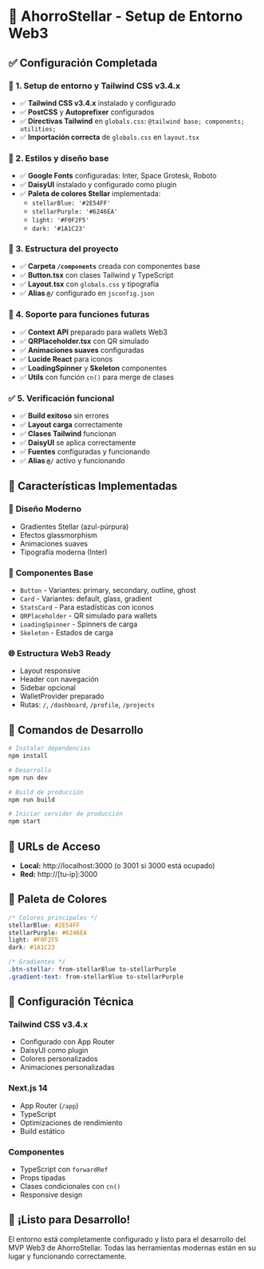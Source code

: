 # 🚀 AhorroStellar - Setup de Entorno Web3

## ✅ Configuración Completada

### 🧱 1. Setup de entorno y Tailwind CSS v3.4.x

- ✅ **Tailwind CSS v3.4.x** instalado y configurado
- ✅ **PostCSS** y **Autoprefixer** configurados
- ✅ **Directivas Tailwind** en `globals.css`: `@tailwind base; components; utilities;`
- ✅ **Importación correcta** de `globals.css` en `layout.tsx`

### 🎨 2. Estilos y diseño base

- ✅ **Google Fonts** configuradas: Inter, Space Grotesk, Roboto
- ✅ **DaisyUI** instalado y configurado como plugin
- ✅ **Paleta de colores Stellar** implementada:
  - `stellarBlue: '#2E54FF'`
  - `stellarPurple: '#6246EA'`
  - `light: '#F0F2F5'`
  - `dark: '#1A1C23'`

### 🧩 3. Estructura del proyecto

- ✅ **Carpeta `/components`** creada con componentes base
- ✅ **Button.tsx** con clases Tailwind y TypeScript
- ✅ **Layout.tsx** con `globals.css` y tipografía
- ✅ **Alias `@/`** configurado en `jsconfig.json`

### 🧠 4. Soporte para funciones futuras

- ✅ **Context API** preparado para wallets Web3
- ✅ **QRPlaceholder.tsx** con QR simulado
- ✅ **Animaciones suaves** configuradas
- ✅ **Lucide React** para iconos
- ✅ **LoadingSpinner** y **Skeleton** componentes
- ✅ **Utils** con función `cn()` para merge de clases

### ✅ 5. Verificación funcional

- ✅ **Build exitoso** sin errores
- ✅ **Layout carga** correctamente
- ✅ **Clases Tailwind** funcionan
- ✅ **DaisyUI** se aplica correctamente
- ✅ **Fuentes** configuradas y funcionando
- ✅ **Alias `@/`** activo y funcionando

## 🎯 Características Implementadas

### 🎨 **Diseño Moderno**
- Gradientes Stellar (azul-púrpura)
- Efectos glassmorphism
- Animaciones suaves
- Tipografía moderna (Inter)

### 🧩 **Componentes Base**
- `Button` - Variantes: primary, secondary, outline, ghost
- `Card` - Variantes: default, glass, gradient
- `StatsCard` - Para estadísticas con iconos
- `QRPlaceholder` - QR simulado para wallets
- `LoadingSpinner` - Spinners de carga
- `Skeleton` - Estados de carga

### 🌐 **Estructura Web3 Ready**
- Layout responsive
- Header con navegación
- Sidebar opcional
- WalletProvider preparado
- Rutas: `/`, `/dashboard`, `/profile`, `/projects`

## 🚀 Comandos de Desarrollo

```bash
# Instalar dependencias
npm install

# Desarrollo
npm run dev

# Build de producción
npm run build

# Iniciar servidor de producción
npm start
```

## 📱 URLs de Acceso

- **Local:** http://localhost:3000 (o 3001 si 3000 está ocupado)
- **Red:** http://[tu-ip]:3000

## 🎨 Paleta de Colores

```css
/* Colores principales */
stellarBlue: #2E54FF
stellarPurple: #6246EA
light: #F0F2F5
dark: #1A1C23

/* Gradientes */
.btn-stellar: from-stellarBlue to-stellarPurple
.gradient-text: from-stellarBlue to-stellarPurple
```

## 🔧 Configuración Técnica

### Tailwind CSS v3.4.x
- Configurado con App Router
- DaisyUI como plugin
- Colores personalizados
- Animaciones personalizadas

### Next.js 14
- App Router (`/app`)
- TypeScript
- Optimizaciones de rendimiento
- Build estático

### Componentes
- TypeScript con `forwardRef`
- Props tipadas
- Clases condicionales con `cn()`
- Responsive design

## 🎉 ¡Listo para Desarrollo!

El entorno está completamente configurado y listo para el desarrollo del MVP Web3 de AhorroStellar. Todas las herramientas modernas están en su lugar y funcionando correctamente.
